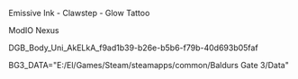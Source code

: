 Emissive Ink - Clawstep - Glow Tattoo

ModIO
Nexus

DGB_Body_Uni_AkELkA_f9ad1b39-b26e-b5b6-f79b-40d693b05faf

BG3_DATA="E:/El/Games/Steam/steamapps/common/Baldurs Gate 3/Data"

